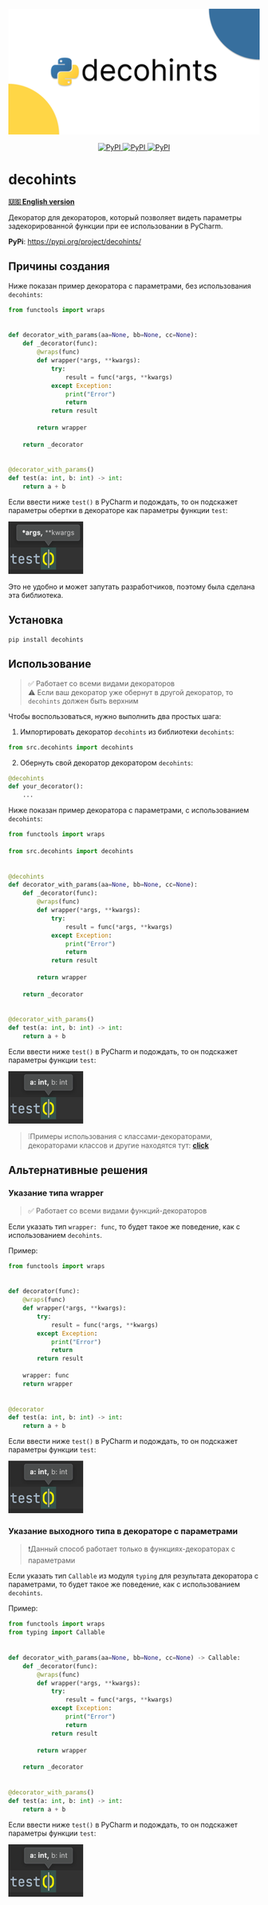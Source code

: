 <p align="center">
    <a>
        <img src="https://raw.githubusercontent.com/gri-gus/decohints/main/assets/images/cover.png" alt="decohints">
    </a>
</p>

<p align="center">
    <a href="https://pypi.org/project/decohints" target="_blank">
        <img src="https://img.shields.io/pypi/v/decohints" alt="PyPI">
    </a>
    <a href="https://pypi.org/project/decohints" target="_blank">
        <img src="https://static.pepy.tech/badge/decohints" alt="PyPI">
    </a>
    <a href="https://opensource.org/licenses/Apache-2.0" target="_blank">
        <img src="https://img.shields.io/badge/License-Apache_2.0-blue.svg" alt="PyPI">
    </a>
</p>

# decohints

<a href="https://github.com/gri-gus/decohints/blob/main/README.md" target="_blank"><b>🇺🇸 English version</b></a>

Декоратор для декораторов, который позволяет видеть параметры задекорированной функции при ее использовании в PyCharm.

**PyPi**: https://pypi.org/project/decohints/

## Причины создания

Ниже показан пример декоратора с параметрами, без использования `decohints`:

```python
from functools import wraps


def decorator_with_params(aa=None, bb=None, cc=None):
    def _decorator(func):
        @wraps(func)
        def wrapper(*args, **kwargs):
            try:
                result = func(*args, **kwargs)
            except Exception:
                print("Error")
                return
            return result

        return wrapper

    return _decorator


@decorator_with_params()
def test(a: int, b: int) -> int:
    return a + b
```

Если ввести ниже `test()` в PyCharm и подождать, то он подскажет параметры обертки в декораторе как параметры
функции `test`:

<img width="150" height="105" src="https://raw.githubusercontent.com/gri-gus/decohints/main/assets/images/1.png" alt="test() (*args, **kwargs)">

Это не удобно и может запутать разработчиков, поэтому была сделана эта библиотека.

## Установка

```shell
pip install decohints
```

## Использование

> ✅ Работает со всеми видами декораторов \
> ⚠️ Если ваш декоратор уже обернут в другой декоратор, то `decohints` должен быть верхним

Чтобы воспользоваться, нужно выполнить два простых шага:

1. Импортировать декоратор `decohints` из библиотеки `decohints`:

```python
from src.decohints import decohints
```

2. Обернуть свой декоратор декоратором `decohints`:

```python
@decohints
def your_decorator():
    ...
```

Ниже показан пример декоратора с параметрами, с использованием `decohints`:

```python
from functools import wraps

from src.decohints import decohints


@decohints
def decorator_with_params(aa=None, bb=None, cc=None):
    def _decorator(func):
        @wraps(func)
        def wrapper(*args, **kwargs):
            try:
                result = func(*args, **kwargs)
            except Exception:
                print("Error")
                return
            return result

        return wrapper

    return _decorator


@decorator_with_params()
def test(a: int, b: int) -> int:
    return a + b
```

Если ввести ниже `test()` в PyCharm и подождать, то он подскажет параметры функции `test`:

<img width="150" height="105" src="https://raw.githubusercontent.com/gri-gus/decohints/main/assets/images/2.png" alt="test() (a: int, b: int)">

> ❕Примеры использования с классами-декораторами, декораторами классов и другие находятся тут:
<a href="https://github.com/gri-gus/decohints/tree/main/examples/decohints" target="_blank"><b>click</b></a>

## Альтернативные решения

### Указание типа wrapper

> ✅ Работает со всеми видами функций-декораторов

Если указать тип `wrapper: func`, то будет такое же поведение, как с использованием `decohints`.

Пример:

```python
from functools import wraps


def decorator(func):
    @wraps(func)
    def wrapper(*args, **kwargs):
        try:
            result = func(*args, **kwargs)
        except Exception:
            print("Error")
            return
        return result

    wrapper: func
    return wrapper


@decorator
def test(a: int, b: int) -> int:
    return a + b
```

Если ввести ниже `test()` в PyCharm и подождать, то он подскажет параметры функции `test`:

<img width="150" height="105" src="https://raw.githubusercontent.com/gri-gus/decohints/main/assets/images/2.png" alt="test() (a: int, b: int)">

### Указание выходного типа в декораторе с параметрами

> ❗️Данный способ работает только в функциях-декораторах с параметрами

Если указать тип `Callable` из модуля `typing` для результата декоратора с параметрами, то будет такое же поведение, как
с использованием `decohints`.

Пример:

```python
from functools import wraps
from typing import Callable


def decorator_with_params(aa=None, bb=None, cc=None) -> Callable:
    def _decorator(func):
        @wraps(func)
        def wrapper(*args, **kwargs):
            try:
                result = func(*args, **kwargs)
            except Exception:
                print("Error")
                return
            return result

        return wrapper

    return _decorator


@decorator_with_params()
def test(a: int, b: int) -> int:
    return a + b
```

Если ввести ниже `test()` в PyCharm и подождать, то он подскажет параметры функции `test`:

<img width="150" height="105" src="https://raw.githubusercontent.com/gri-gus/decohints/main/assets/images/2.png" alt="test() (a: int, b: int)">
